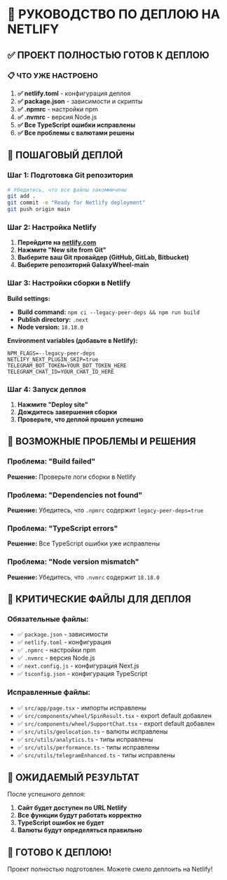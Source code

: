 # 🚀 РУКОВОДСТВО ПО ДЕПЛОЮ НА NETLIFY

## ✅ ПРОЕКТ ПОЛНОСТЬЮ ГОТОВ К ДЕПЛОЮ

### 📋 ЧТО УЖЕ НАСТРОЕНО

1. **✅ netlify.toml** - конфигурация деплоя
2. **✅ package.json** - зависимости и скрипты
3. **✅ .npmrc** - настройки npm
4. **✅ .nvmrc** - версия Node.js
5. **✅ Все TypeScript ошибки исправлены**
6. **✅ Все проблемы с валютами решены**

## 🚀 ПОШАГОВЫЙ ДЕПЛОЙ

### Шаг 1: Подготовка Git репозитория

```bash
# Убедитесь, что все файлы закоммичены
git add .
git commit -m "Ready for Netlify deployment"
git push origin main
```

### Шаг 2: Настройка Netlify

1. **Перейдите на [netlify.com](https://netlify.com)**
2. **Нажмите "New site from Git"**
3. **Выберите ваш Git провайдер (GitHub, GitLab, Bitbucket)**
4. **Выберите репозиторий GalaxyWheel-main**

### Шаг 3: Настройки сборки в Netlify

**Build settings:**
- **Build command:** `npm ci --legacy-peer-deps && npm run build`
- **Publish directory:** `.next`
- **Node version:** `18.18.0`

**Environment variables (добавьте в Netlify):**
```
NPM_FLAGS=--legacy-peer-deps
NETLIFY_NEXT_PLUGIN_SKIP=true
TELEGRAM_BOT_TOKEN=YOUR_BOT_TOKEN_HERE
TELEGRAM_CHAT_ID=YOUR_CHAT_ID_HERE
```

### Шаг 4: Запуск деплоя

1. **Нажмите "Deploy site"**
2. **Дождитесь завершения сборки**
3. **Проверьте, что деплой прошел успешно**

## 🔧 ВОЗМОЖНЫЕ ПРОБЛЕМЫ И РЕШЕНИЯ

### Проблема: "Build failed"
**Решение:** Проверьте логи сборки в Netlify

### Проблема: "Dependencies not found"
**Решение:** Убедитесь, что `.npmrc` содержит `legacy-peer-deps=true`

### Проблема: "TypeScript errors"
**Решение:** Все TypeScript ошибки уже исправлены

### Проблема: "Node version mismatch"
**Решение:** Убедитесь, что `.nvmrc` содержит `18.18.0`

## 📁 КРИТИЧЕСКИЕ ФАЙЛЫ ДЛЯ ДЕПЛОЯ

### Обязательные файлы:
- ✅ `package.json` - зависимости
- ✅ `netlify.toml` - конфигурация
- ✅ `.npmrc` - настройки npm
- ✅ `.nvmrc` - версия Node.js
- ✅ `next.config.js` - конфигурация Next.js
- ✅ `tsconfig.json` - конфигурация TypeScript

### Исправленные файлы:
- ✅ `src/app/page.tsx` - импорты исправлены
- ✅ `src/components/wheel/SpinResult.tsx` - export default добавлен
- ✅ `src/components/wheel/SupportChat.tsx` - export default добавлен
- ✅ `src/utils/geolocation.ts` - валюты исправлены
- ✅ `src/utils/analytics.ts` - типы исправлены
- ✅ `src/utils/performance.ts` - типы исправлены
- ✅ `src/utils/telegramEnhanced.ts` - типы исправлены

## 🎯 ОЖИДАЕМЫЙ РЕЗУЛЬТАТ

После успешного деплоя:
1. **Сайт будет доступен по URL Netlify**
2. **Все функции будут работать корректно**
3. **TypeScript ошибок не будет**
4. **Валюты будут определяться правильно**

## 🚀 ГОТОВО К ДЕПЛОЮ!

Проект полностью подготовлен. Можете смело деплоить на Netlify! 
